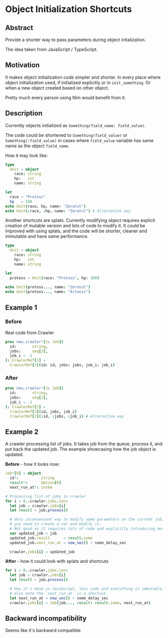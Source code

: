 # Object Initialization Shortcuts


## Abstract

Provide a shorter way to pass parameters during object initalization.

The idea taken from JavaScript / TypeScript.

## Motivation

It makes object initialization code simpler and shorter. In every place where object initialization used, if initialized explicitly or in `init_something`. Or when a new object created based on other object.

Pretty much every person using Nim would benefit from it.

## Description

Currently objects initialized as `Something(field_name: field_value)`.

The code could be shortened to `Something(field_value)` or `Something(:field_value)` in cases where `field_value` variable has same name as the object `field_name`.

How it may look like:

```Nim
type
  Unit = object
    race: string 
    hp:   int
    name: string

let 
  race = "Protoss"
  hp   = 100
echo Unit(race, hp, name: "Zeratul")
echo Unit(:race, :hp, name: "Zeratul") # Alternative way
```

Another shortcuts are splats. Currently modifying object requires explicit creation of mutable version and lots of code to modify it. It could be
improved with using splats, and the code will be shorter, cleaner and immutable and have same performance.

```Nim
type
  Unit = object
    race: string 
    hp:   int
    name: string

let 
  protoss = Unit(race: "Protoss", hp: 100)
  
echo Unit(protoss..., name: "Zeratul")
echo Unit(protoss..., name: "Artanis")
```

## Example 1

### Before

Real code from Crawler

```Nim
proc new_crawler*[J: Job](
  id:       string,
  jobs:     seq[J],
  job_i = -1
): CrawlerRef[J] =
  CrawlerRef[J](id: id, jobs: jobs, job_i: job_i)
```

### After

```Nim
proc new_crawler*[J: Job](
  id:       string,
  jobs:     seq[J],
  job_i = -1
): CrawlerRef[J] =
  CrawlerRef[J](id, jobs, job_i)
  CrawlerRef[J](:id, :jobs, :job_i) # Alternative way  
```

## Example 2

A crawler processing list of jobs.  It takes job from the queue, process it, and put back the updated job. The example showcasing how the job object is updated.

**Before** - how it looks now:

```Nim
Job*[R] = object
  id*:          string
  result*:      Option[R]
  next_run_at*: int64

# Processing list of jobs in crawler
for i = 0..crawler.jobs.len:
  let job = crawler.jobs[i]
  let result = job.process()

  # Very inconvenient way to modify some parameters on the current job, 
  # you need to create a var and modify it.
  # Not good as it requires lots of code and explicitly introducing mutable variable.
  var updated_job = job
  updated_job.result      = result.some
  updated_job.next_run_at = now_sec() + some_delay_sec

  crawler.jobs[i] = updated_job
```

**After** - how it could look with splats and shortcuts

```Nim
for i = 0..crawler.jobs.len:
  let job = crawler.jobs[i]
  let result = job.process()

  # How it's done in JavaScript, less code and everything is immutable, 
  # also note the `next_run_at` is a shortcut.
  let next_run_at = now_sec() + some_delay_sec
  crawler.jobs[i] = Job(job..., result: result.some, next_run_at)
```


## Backward incompatibility

Seems like it's backward compatible
